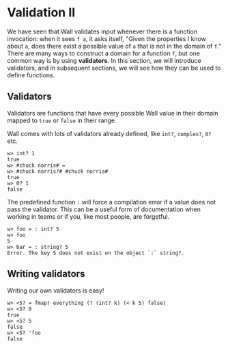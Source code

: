# Validation II

We have seen that Wall validates input whenever there is a function invocation: when it sees `f a`, it asks itself, "Given the properties I know about `a`, does there exist a possible value of `a` that is not in the domain of `f`." There are many ways to construct a domain for a function `f`, but one common way is by using **validators**. In this section, we will introduce validators, and in subsequent sections, we will see how they can be used to define functions.

## Validators

Validators are functions that have every possible Wall value in their domain mapped to `true` or `false` in their range.

Wall comes with lots of validators already defined, like `int?`, `complex?`, `0?` etc.

```
w> int? 1
true
w> #chuck norris# =
w> #chuck norris?# #chuck norris#
true
w> 0? 1
false
```

The predefined function `:` will force a compilation error if a value does not pass the validator. This can be a useful form of documentation when working in teams or if you, like most people, are forgetful.

```
w> foo = : int? 5
w> foo
5
w> bar = : string? 5
Error. The key 5 does not exist on the object `:` string?.
```
 
 ## Writing validators

 Writing our own validators is easy!

 ```
 w> <5? = fmap! everything (? (int? k) (< k 5) false)
 w> <5? 0
 true
 w> <5? 5
 false
 w> <5? 'foo
 false
 ```